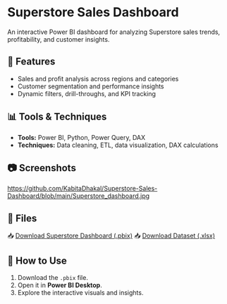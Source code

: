 # Superstore Sales Dashboard  
An interactive Power BI dashboard for analyzing Superstore sales trends, profitability, and customer insights.  

## 📌 Features  
- Sales and profit analysis across regions and categories  
- Customer segmentation and performance insights  
- Dynamic filters, drill-throughs, and KPI tracking  

## 📊 Tools & Techniques  
- **Tools:** Power BI, Python, Power Query, DAX  
- **Techniques:** Data cleaning, ETL, data visualization, DAX calculations  

## 📷 Screenshots  
https://github.com/KabitaDhakal/Superstore-Sales-Dashboard/blob/main/Superstore_dashboard.jpg

## 📂 Files  
📥 [Download Superstore Dashboard (.pbix)](https://github.com/KabitaDhakal/Superstore-Sales-Dashboard/blob/main/Superstore_dashboard.pbix)
📥 [Download Dataset (.xlsx)](https://github.com/KabitaDhakal/Superstore-Sales-Dashboard/blob/main/Superstore.xlsx)

## 🚀 How to Use  
1. Download the `.pbix` file.  
2. Open it in **Power BI Desktop**.  
3. Explore the interactive visuals and insights.  
